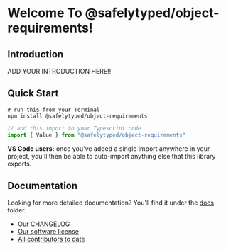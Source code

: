 # Welcome To @safelytyped/object-requirements!

## Introduction

ADD YOUR INTRODUCTION HERE!!

## Quick Start

```
# run this from your Terminal
npm install @safelytyped/object-requirements
```

```typescript
// add this import to your Typescript code
import { Value } from "@safelytyped/object-requirements"
```

__VS Code users:__ once you've added a single import anywhere in your project, you'll then be able to auto-import anything else that this library exports.

## Documentation

Looking for more detailed documentation? You'll find it under the [docs](./docs) folder.

* [Our CHANGELOG](CHANGELOG.md)
* [Our software license](LICENSE.md)
* [All contributors to date](AUTHORS.md)